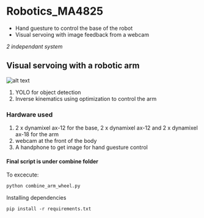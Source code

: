 # Robotics_MA4825

* Hand guesture to control the base of the robot
* Visual servoing with image feedback from a webcam

 *2 independant system*

## Visual servoing with a robotic arm

![alt text](https://github.com/wonggw/Robotics_MA4825/Presentation/Position-based-visual-servoing-scheme.png "Visual servoing")

1. YOLO for object detection
2. Inverse kinematics using optimization to control the arm

### Hardware used
 1. 2 x dynamixel ax-12 for the base, 2 x dynamixel ax-12 and 2 x dynamixel ax-18 for the arm
 2. webcam at the front of the body
 3. A handphone to get image for hand guesture control

#### Final script is under combine folder

To excecute:
```python
python combine_arm_wheel.py
```

 Installing dependencies

```
pip install -r requirements.txt
```
